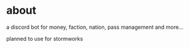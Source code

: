 # about
a discord bot for money, faction, nation, pass management and more...

planned to use for stormworks
